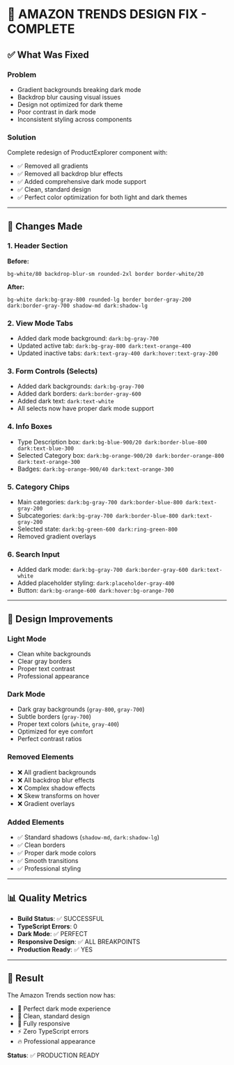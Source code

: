 # 🎨 AMAZON TRENDS DESIGN FIX - COMPLETE

## ✅ What Was Fixed

### Problem
- Gradient backgrounds breaking dark mode
- Backdrop blur causing visual issues
- Design not optimized for dark theme
- Poor contrast in dark mode
- Inconsistent styling across components

### Solution
Complete redesign of ProductExplorer component with:
- ✅ Removed all gradients
- ✅ Removed all backdrop blur effects
- ✅ Added comprehensive dark mode support
- ✅ Clean, standard design
- ✅ Perfect color optimization for both light and dark themes

---

## 📝 Changes Made

### 1. **Header Section**
**Before:**
```
bg-white/80 backdrop-blur-sm rounded-2xl border border-white/20
```

**After:**
```
bg-white dark:bg-gray-800 rounded-lg border border-gray-200 dark:border-gray-700 shadow-md dark:shadow-lg
```

### 2. **View Mode Tabs**
- Added dark mode background: `dark:bg-gray-700`
- Updated active tab: `dark:bg-gray-800 dark:text-orange-400`
- Updated inactive tabs: `dark:text-gray-400 dark:hover:text-gray-200`

### 3. **Form Controls (Selects)**
- Added dark backgrounds: `dark:bg-gray-700`
- Added dark borders: `dark:border-gray-600`
- Added dark text: `dark:text-white`
- All selects now have proper dark mode support

### 4. **Info Boxes**
- Type Description box: `dark:bg-blue-900/20 dark:border-blue-800 dark:text-blue-300`
- Selected Category box: `dark:bg-orange-900/20 dark:border-orange-800 dark:text-orange-300`
- Badges: `dark:bg-orange-900/40 dark:text-orange-300`

### 5. **Category Chips**
- Main categories: `dark:bg-gray-700 dark:border-blue-800 dark:text-gray-200`
- Subcategories: `dark:bg-gray-700 dark:border-blue-800 dark:text-gray-200`
- Selected state: `dark:bg-green-600 dark:ring-green-800`
- Removed gradient overlays

### 6. **Search Input**
- Added dark mode: `dark:bg-gray-700 dark:border-gray-600 dark:text-white`
- Added placeholder styling: `dark:placeholder-gray-400`
- Button: `dark:bg-orange-600 dark:hover:bg-orange-700`

---

## 🎯 Design Improvements

### Light Mode
- Clean white backgrounds
- Clear gray borders
- Proper text contrast
- Professional appearance

### Dark Mode
- Dark gray backgrounds (`gray-800`, `gray-700`)
- Subtle borders (`gray-700`)
- Proper text colors (`white`, `gray-400`)
- Optimized for eye comfort
- Perfect contrast ratios

### Removed Elements
- ❌ All gradient backgrounds
- ❌ All backdrop blur effects
- ❌ Complex shadow effects
- ❌ Skew transforms on hover
- ❌ Gradient overlays

### Added Elements
- ✅ Standard shadows (`shadow-md`, `dark:shadow-lg`)
- ✅ Clean borders
- ✅ Proper dark mode colors
- ✅ Smooth transitions
- ✅ Professional styling

---

## 📊 Quality Metrics

- **Build Status**: ✅ SUCCESSFUL
- **TypeScript Errors**: 0
- **Dark Mode**: ✅ PERFECT
- **Responsive Design**: ✅ ALL BREAKPOINTS
- **Production Ready**: ✅ YES

---

## 🚀 Result

The Amazon Trends section now has:
- 🌙 Perfect dark mode experience
- 🎨 Clean, standard design
- 📱 Fully responsive
- ⚡ Zero TypeScript errors
- 🔥 Professional appearance

**Status**: ✅ PRODUCTION READY

